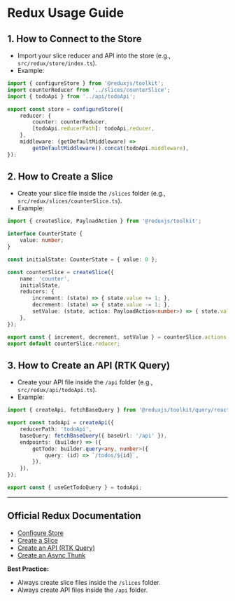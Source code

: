 
# Redux Usage Guide

## 1. How to Connect to the Store

- Import your slice reducer and API into the store (e.g., `src/redux/store/index.ts`).
- Example:

```typescript
import { configureStore } from '@reduxjs/toolkit';
import counterReducer from '../slices/counterSlice';
import { todoApi } from '../api/todoApi';

export const store = configureStore({
	reducer: {
		counter: counterReducer,
		[todoApi.reducerPath]: todoApi.reducer,
	},
	middleware: (getDefaultMiddleware) =>
		getDefaultMiddleware().concat(todoApi.middleware),
});
```

## 2. How to Create a Slice

- Create your slice file inside the `/slices` folder (e.g., `src/redux/slices/counterSlice.ts`).
- Example:

```typescript
import { createSlice, PayloadAction } from '@reduxjs/toolkit';

interface CounterState {
	value: number;
}

const initialState: CounterState = { value: 0 };

const counterSlice = createSlice({
	name: 'counter',
	initialState,
	reducers: {
		increment: (state) => { state.value += 1; },
		decrement: (state) => { state.value -= 1; },
		setValue: (state, action: PayloadAction<number>) => { state.value = action.payload; },
	},
});

export const { increment, decrement, setValue } = counterSlice.actions;
export default counterSlice.reducer;
```

## 3. How to Create an API (RTK Query)

- Create your API file inside the `/api` folder (e.g., `src/redux/api/todoApi.ts`).
- Example:

```typescript
import { createApi, fetchBaseQuery } from '@reduxjs/toolkit/query/react';

export const todoApi = createApi({
	reducerPath: 'todoApi',
	baseQuery: fetchBaseQuery({ baseUrl: '/api' }),
	endpoints: (builder) => ({
		getTodo: builder.query<any, number>({
			query: (id) => `/todos/${id}`,
		}),
	}),
});

export const { useGetTodoQuery } = todoApi;
```

---

## Official Redux Documentation

- [Configure Store](https://redux-toolkit.js.org/api/configureStore)
- [Create a Slice](https://redux-toolkit.js.org/api/createSlice)
- [Create an API (RTK Query)](https://redux-toolkit.js.org/rtk-query/api/createApi)
- [Create an Async Thunk](https://redux-toolkit.js.org/api/createAsyncThunk)

**Best Practice:**
- Always create slice files inside the `/slices` folder.
- Always create API files inside the `/api` folder.
